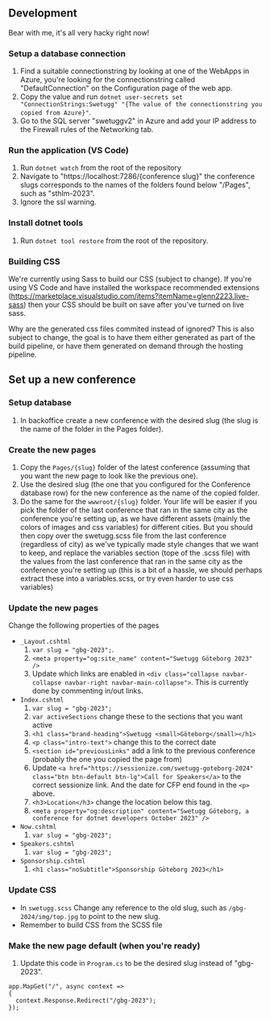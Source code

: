 ## Development
Bear with me, it's all very hacky right now!

### Setup a database connection
1. Find a suitable connectionstring by looking at one of the WebApps in Azure, you're looking for the connectionstring called "DefaultConnection" on the Configuration page of the web app.
1. Copy the value and run `dotnet user-secrets set "ConnectionStrings:Swetugg" "{The value of the connectionstring you copied from Azure}"`.
1. Go to the SQL server "swetuggv2" in Azure and add your IP address to the Firewall rules of the Networking tab.

### Run the application (VS Code)
1. Run `dotnet watch` from the root of the repository
1. Navigate to "https://localhost:7286/{conference slug}" the conference slugs corresponds to the names of the folders found below "/Pages", such as "sthlm-2023".
1. Ignore the ssl warning.

### Install dotnet tools
1. Run `dotnet tool restore` from the root of the repository.

### Building CSS
We're currently using Sass to build our CSS (subject to change). If you're using VS Code and have installed the workspace recommended extensions (https://marketplace.visualstudio.com/items?itemName=glenn2223.live-sass) then your CSS should be built on save after you've turned on live sass.

Why are the generated css files commited instead of ignored? This is also subject to change, the goal is to have them either generated as part of the build pipeline, or have them generated on demand through the hosting pipeline.

## Set up a new conference

### Setup database
1. In backoffice create a new conference with the desired slug (the slug is the name of the folder in the Pages folder).

### Create the new pages
1. Copy the `Pages/{slug}` folder of the latest conference (assuming that you want the new page to look like the previous one).
1. Use the desired slug (the one that you configured for the Conference database row) for the new conference as the name of the copied folder.
1. Do the same for the `wwwroot/{slug}` folder. Your life will be easier if you pick the folder of the last conference that ran in the same city as the conference you're setting up, as we have different assets (mainly the colors of images and css variables) for different cities. But you should then copy over the swetugg.scss file from the last conference (regardless of city) as we've typically made style changes that we want to keep, and replace the variables section (tope of the .scss file) with the values from the last conference that ran in the same city as the conference you're setting up (this is a bit of a hassle, we should perhaps extract these into a variables.scss, or try even harder to use css variables)

### Update the new pages
Change the following properties of the pages
- `_Layout.cshtml`
    1. `var slug = "gbg-2023";`.
    1. `<meta property="og:site_name" content="Swetugg Göteborg 2023" />`
    1. Update which links are enabled in `<div class="collapse navbar-collapse navbar-right navbar-main-collapse">`. This is currently done by commenting in/out links.
- `Index.cshtml`
    1. `var slug = "gbg-2023";`
    1. `var activeSections` change these to the sections that you want active
    1. `<h1 class="brand-heading">Swetugg <small>Göteborg</small></h1>`
    1. `<p class="intro-text">` change this to the correct date
    1. `<section id="previousLinks"` add a link to the previous conference (probably the one you copied the page from)
    1. Update `<a href="https://sessionize.com/swetugg-goteborg-2024" class="btn btn-default btn-lg">Call for Speakers</a>` to the correct sessionize link. And the date for CFP end found in the `<p>` above.
    1. `<h3>Location</h3>` change the location below this tag.
    1. `<meta property="og:description" content="Swetugg Göteborg, a conference for dotnet developers October 2023" />`
- `Now.cshtml`
    1. `var slug = "gbg-2023";`
- `Speakers.cshtml`
    1. `var slug = "gbg-2023";`
- `Sponsorship.cshtml`
    1. `<h1 class="noSubtitle">Sponsorship Göteborg 2023</h1>`

### Update CSS
- In `swetugg.scss` Change any reference to the old slug, such as `/gbg-2024/img/top.jpg` to point to the new slug.
- Remember to build CSS from the SCSS file

### Make the new page default (when you're ready)
1. Update this code in `Program.cs` to be the desired slug instead of "gbg-2023".
```
app.MapGet("/", async context =>
{
  context.Response.Redirect("/gbg-2023");
});
```

